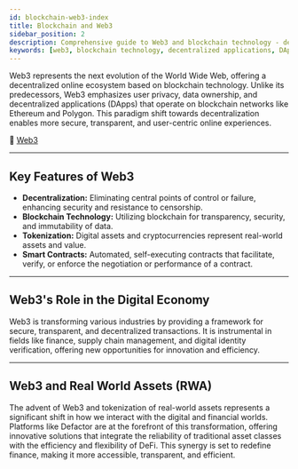 ```yaml
---
id: blockchain-web3-index
title: Blockchain and Web3
sidebar_position: 2
description: Comprehensive guide to Web3 and blockchain technology - decentralized applications, smart contracts, and the evolution of the internet.
keywords: [web3, blockchain technology, decentralized applications, DApps, smart contracts, ethereum, decentralized web, cryptocurrency]
---
```


Web3 represents the next evolution of the World Wide Web, offering a decentralized online ecosystem based on blockchain technology. Unlike its predecessors, Web3 emphasizes user privacy, data ownership, and decentralized applications (DApps) that operate on blockchain networks like Ethereum and Polygon. This paradigm shift towards decentralization enables more secure, transparent, and user-centric online experiences.

🔗 [Web3](https://ethereum.org/en/web3/)

---

## Key Features of Web3

- **Decentralization:** Eliminating central points of control or failure, enhancing security and resistance to censorship.
- **Blockchain Technology:** Utilizing blockchain for transparency, security, and immutability of data.
- **Tokenization:** Digital assets and cryptocurrencies represent real-world assets and value.
- **Smart Contracts:** Automated, self-executing contracts that facilitate, verify, or enforce the negotiation or performance of a contract.

---

## Web3's Role in the Digital Economy

Web3 is transforming various industries by providing a framework for secure, transparent, and decentralized transactions. It is instrumental in fields like finance, supply chain management, and digital identity verification, offering new opportunities for innovation and efficiency.

---

## Web3 and Real World Assets (RWA)

The advent of Web3 and tokenization of real-world assets represents a significant shift in how we interact with the digital and financial worlds. Platforms like Defactor are at the forefront of this transformation, offering innovative solutions that integrate the reliability of traditional asset classes with the efficiency and flexibility of DeFi. This synergy is set to redefine finance, making it more accessible, transparent, and efficient.
